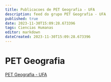 ```yaml
---
title: Publicacoes de PET Geografia - UFA 
description: feed do grupo PET Geografia - UFA
published: true
date: 2023-11-30T15:09:28.673396
tags: Ciencias Humanas
editor: markdown
dateCreated: 2023-11-30T15:09:28.673396
---
```


# PET Geografia
[PET Geografia - UFA](/grupo/224PETGeografiaUFA.md)